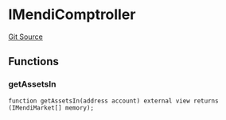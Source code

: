 # IMendiComptroller
[Git Source](https://github.com/malda-protocol/malda-lending/blob/01abcfb9040cf303f2a5fc706b3c3af752e0b27a/src\migration\IMigrator.sol)


## Functions
### getAssetsIn


```solidity
function getAssetsIn(address account) external view returns (IMendiMarket[] memory);
```

